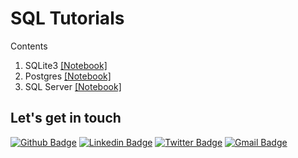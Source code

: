 # SQL Tutorials
Contents
1. SQLite3 [[Notebook]](01_sqlite.ipynb)
2. Postgres [[Notebook]](02_postgres.ipynb)
3. SQL Server [[Notebook]](03_sqlserver.ipynb)

## Let's get in touch
[![Github Badge](https://img.shields.io/badge/-Github-000?style=flat-square&logo=Github&logoColor=white&link=https://github.com/joekakone)](https://github.com/joekakone) [![Linkedin Badge](https://img.shields.io/badge/-LinkedIn-blue?style=flat-square&logo=Linkedin&logoColor=white&link=https://www.linkedin.com/in/joseph-koami-konka/)](https://www.linkedin.com/in/joseph-koami-konka/) [![Twitter Badge](https://img.shields.io/badge/-Twitter-blue?style=flat-square&logo=Twitter&logoColor=white&link=https://www.twitter.com/joekakone)](https://www.twitter.com/joekakone) [![Gmail Badge](https://img.shields.io/badge/-Gmail-c14438?style=flat-square&logo=Gmail&logoColor=white&link=mailto:joseph.kakone@gmail.com)](mailto:joseph.kakone@gmail.com)